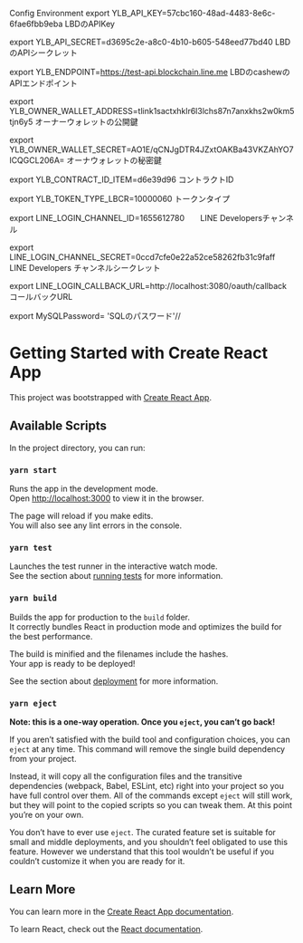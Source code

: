 Config Environment
export YLB_API_KEY=57cbc160-48ad-4483-8e6c-6fae6fbb9eba      LBDのAPIKey

export YLB_API_SECRET=d3695c2e-a8c0-4b10-b605-548eed77bd40   LBDのAPIシークレット

export YLB_ENDPOINT=https://test-api.blockchain.line.me      LBDのcashewのAPIエンドポイント

export YLB_OWNER_WALLET_ADDRESS=tlink1sactxhklr6l3lchs87n7anxkhs2w0km5tjn6y5  オーナーウォレットの公開鍵

export YLB_OWNER_WALLET_SECRET=AO1E/qCNJgDTR4JZxtOAKBa43VKZAhYO7lCQGCL206A=   オーナウォレットの秘密鍵

export YLB_CONTRACT_ID_ITEM=d6e39d96   コントラクトID

export YLB_TOKEN_TYPE_LBCR=10000060    トークンタイプ

export LINE_LOGIN_CHANNEL_ID=1655612780　　LINE Developersチャンネル

export LINE_LOGIN_CHANNEL_SECRET=0ccd7cfe0e22a52ce58262fb31c9faff  LINE Developers チャンネルシークレット

export LINE_LOGIN_CALLBACK_URL=http://localhost:3080/oauth/callback  コールバックURL

export MySQLPassword= 'SQLのパスワード'//


# Getting Started with Create React App

This project was bootstrapped with [Create React App](https://github.com/facebook/create-react-app).

## Available Scripts

In the project directory, you can run:

### `yarn start`

Runs the app in the development mode.\
Open [http://localhost:3000](http://localhost:3000) to view it in the browser.

The page will reload if you make edits.\
You will also see any lint errors in the console.

### `yarn test`

Launches the test runner in the interactive watch mode.\
See the section about [running tests](https://facebook.github.io/create-react-app/docs/running-tests) for more information.

### `yarn build`

Builds the app for production to the `build` folder.\
It correctly bundles React in production mode and optimizes the build for the best performance.

The build is minified and the filenames include the hashes.\
Your app is ready to be deployed!

See the section about [deployment](https://facebook.github.io/create-react-app/docs/deployment) for more information.

### `yarn eject`

**Note: this is a one-way operation. Once you `eject`, you can’t go back!**

If you aren’t satisfied with the build tool and configuration choices, you can `eject` at any time. This command will remove the single build dependency from your project.

Instead, it will copy all the configuration files and the transitive dependencies (webpack, Babel, ESLint, etc) right into your project so you have full control over them. All of the commands except `eject` will still work, but they will point to the copied scripts so you can tweak them. At this point you’re on your own.

You don’t have to ever use `eject`. The curated feature set is suitable for small and middle deployments, and you shouldn’t feel obligated to use this feature. However we understand that this tool wouldn’t be useful if you couldn’t customize it when you are ready for it.

## Learn More

You can learn more in the [Create React App documentation](https://facebook.github.io/create-react-app/docs/getting-started).

To learn React, check out the [React documentation](https://reactjs.org/).
